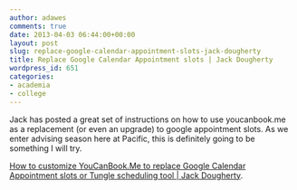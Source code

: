 ```yaml
---
author: adawes
comments: true
date: 2013-04-03 06:44:00+00:00
layout: post
slug: replace-google-calendar-appointment-slots-jack-dougherty
title: Replace Google Calendar Appointment slots | Jack Dougherty
wordpress_id: 651
categories:
- academia
- college
---
```


Jack has posted a great set of instructions on how to use youcanbook.me as a replacement (or even an upgrade) to google appointment slots. As we enter advising season here at Pacific, this is definitely going to be something I will try.

[How to customize YouCanBook.Me to replace Google Calendar Appointment slots or Tungle scheduling tool | Jack Dougherty](http://commons.trincoll.edu/jackdougherty/2012/12/16/youcanbookme/).
